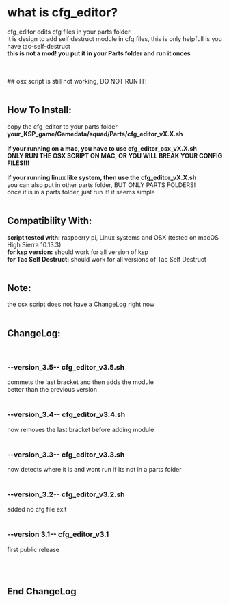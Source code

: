 # what is cfg_editor?
cfg_editor edits cfg files in your parts folder <br>
it is design to add self destruct module in cfg files, this is only helpfull is you have tac-self-destruct <br>
**this is not a mod! you put it in your Parts folder and run it onces** <br>
<br>


<br>
## osx script is still not working, DO NOT RUN IT!
<br>

<br>

## How To Install:
copy the cfg_editor to your parts folder **your_KSP_game/Gamedata/squad/Parts/cfg_editor_vX.X.sh** <br>
<br>
**if your running on a mac, you have to use cfg_editor_osx_vX.X.sh** <br>
**ONLY RUN THE OSX SCRIPT ON MAC, OR YOU WILL BREAK YOUR CONFIG FILES!!!** <br>
<br>
**if your running linux like system, then use the cfg_editor_vX.X.sh** <br>
you can also put in other parts folder, BUT ONLY PARTS FOLDERS! <br>
once it is in a parts folder, just run it! it seems simple <br>
<br>


## Compatibility With: 
**script tested with:** raspberry pi, Linux systems and OSX (tested on macOS High Sierra 10.13.3) <br>
**for ksp version:** should work for all version of ksp <br>
**for Tac Self Destruct:** should work for all versions of Tac Self Destruct <br>
<br>


## Note:
the osx script does not have a ChangeLog right now <br>
<br>


## ChangeLog:
<br>

### --version_3.5-- cfg_editor_v3.5.sh
 commets the last bracket and then adds the module <br>
 better than the previous version
<br>
<br>

### --version_3.4-- cfg_editor_v3.4.sh
 now removes the last bracket before adding module
<br>
<br>

### --version_3.3-- cfg_editor_v3.3.sh
  now detects where it is and wont run if its not in a parts folder
<br>
<br>

### --version_3.2-- cfg_editor_v3.2.sh
  added no cfg file exit
<br>
<br>
 
### --version 3.1-- cfg_editor_v3.1
  first public release
<br>
<br>


<br>

## End ChangeLog

<br>

